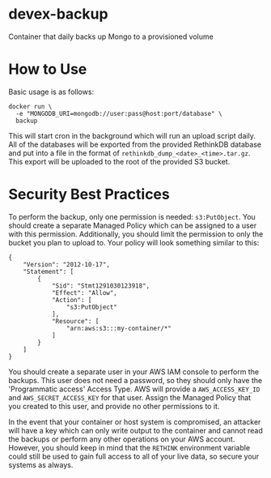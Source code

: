 # devex-backup

Container that daily backs up Mongo to a provisioned volume

# How to Use

Basic usage is as follows:

```
docker run \
  -e "MONGODB_URI=mongodb://user:pass@host:port/database" \
  backup
```

This will start cron in the background which will run an upload script daily.
All of the databases will be exported from the provided RethinkDB database and
put into a file in the format of `rethinkdb_dump_<date>_<time>.tar.gz`. This
export will be uploaded to the root of the provided S3 bucket.

# Security Best Practices

To perform the backup, only one permission is needed: `s3:PutObject`. You should
create a separate Managed Policy which can be assigned to a user with this 
permission. Additionally, you should limit the permission to only the bucket
you plan to upload to. Your policy will look something similar to this:

```
{
    "Version": "2012-10-17",
    "Statement": [
        {
            "Sid": "Stmt1291030123918",
            "Effect": "Allow",
            "Action": [
                "s3:PutObject"
            ],
            "Resource": [
                "arn:aws:s3:::my-container/*"
            ]
        }
    ]
}
```

You should create a separate user in your AWS IAM console to perform the 
backups. This user does not need a password, so they should only have the 
'Programmatic access' Access Type. AWS will provide a `AWS_ACCESS_KEY_ID` and
`AWS_SECRET_ACCESS_KEY` for that user. Assign the Managed Policy that you 
created to this user, and provide no other permissions to it.

In the event that your container or host system is compromised, an attacker will
have a key which can only write output to the container and cannot read the 
backups or perform any other operations on your AWS account. However, you should
keep in mind that the `RETHINK` environment variable could still be used to gain
full access to all of your live data, so secure your systems as always.
